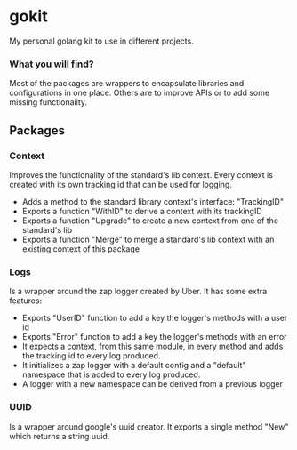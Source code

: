 # gokit

My personal golang kit to use in different projects. 

### What you will find?
Most of the packages are wrappers to encapsulate libraries and configurations in one place. 
Others are to improve APIs or to add some missing functionality.

## Packages

### Context

Improves the functionality of the standard's lib context. Every context
is created with its own tracking id that can be used for logging. 

- Adds a method to the standard library context's interface: "TrackingID"
- Exports a function "WithID" to derive a context with its trackingID
- Exports a function "Upgrade" to create a new context from one of the standard's lib
- Exports a function "Merge" to merge a standard's lib context with an existing context of this package

### Logs

Is a wrapper around the zap logger created by Uber. It has some extra features:

- Exports "UserID" function to add a key the logger's methods with a user id
- Exports "Error" function to add a key the logger's methods with an error
- It expects a context, from this same module, in every method and adds the tracking id to every log produced.
- It initializes a zap logger with a default config and a "default" namespace that is added to every log produced.
- A logger with a new namespace can be derived from a previous logger

### UUID

Is a wrapper around google's uuid creator. It exports a single method "New" which
returns a string uuid. 
